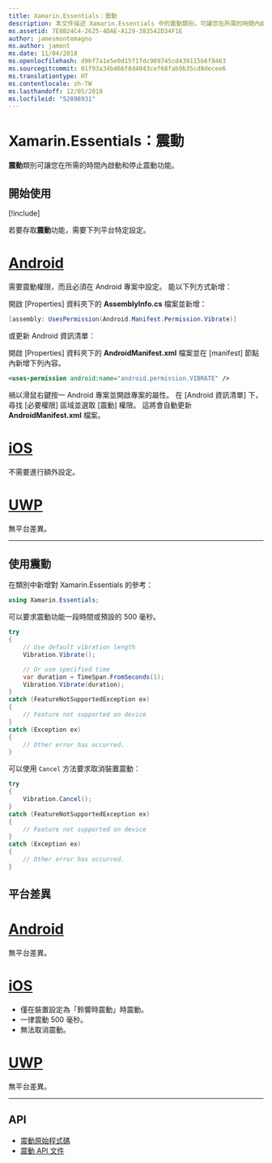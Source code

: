 ```yaml
---
title: Xamarin.Essentials：震動
description: 本文件描述 Xamarin.Essentials 中的震動類別，可讓您在所需的時間內啟動和停止震動功能。
ms.assetid: 7E8B24C4-2625-4DAE-A129-383542D34F1E
author: jamesmontemagno
ms.author: jamont
ms.date: 11/04/2018
ms.openlocfilehash: d9bf7a1e5e0d15f1fdc909745cd439115b6f8463
ms.sourcegitcommit: 01f93a34b466f8d4043cef68fab9b35cd8decee6
ms.translationtype: HT
ms.contentlocale: zh-TW
ms.lasthandoff: 12/05/2018
ms.locfileid: "52898931"
---
```

# <a name="xamarinessentials-vibration"></a>Xamarin.Essentials：震動

**震動**類別可讓您在所需的時間內啟動和停止震動功能。

## <a name="get-started"></a>開始使用

[!include[](~/essentials/includes/get-started.md)]

若要存取**震動**功能，需要下列平台特定設定。

# <a name="androidtabandroid"></a>[Android](#tab/android)

需要震動權限，而且必須在 Android 專案中設定。 能以下列方式新增：

開啟 [Properties] 資料夾下的 **AssemblyInfo.cs** 檔案並新增：

```csharp
[assembly: UsesPermission(Android.Manifest.Permission.Vibrate)]
```

或更新 Android 資訊清單：

開啟 [Properties] 資料夾下的 **AndroidManifest.xml** 檔案並在 [manifest] 節點內新增下列內容。

```xml
<uses-permission android:name="android.permission.VIBRATE" />
```

禍以滑鼠右鍵按一 Android 專案並開啟專案的屬性。 在 [Android 資訊清單] 下，尋找 [必要權限] 區域並選取 [震動] 權限。 這將會自動更新 **AndroidManifest.xml** 檔案。

# <a name="iostabios"></a>[iOS](#tab/ios)

不需要進行額外設定。

# <a name="uwptabuwp"></a>[UWP](#tab/uwp)

無平台差異。

-----

## <a name="using-vibration"></a>使用震動

在類別中新增對 Xamarin.Essentials 的參考：

```csharp
using Xamarin.Essentials;
```

可以要求震動功能一段時間或預設的 500 毫秒。

```csharp
try
{
    // Use default vibration length
    Vibration.Vibrate();

    // Or use specified time
    var duration = TimeSpan.FromSeconds(1);
    Vibration.Vibrate(duration);
}
catch (FeatureNotSupportedException ex)
{
    // Feature not supported on device
}
catch (Exception ex)
{
    // Other error has occurred.
}
```

可以使用 `Cancel` 方法要求取消裝置震動：

```csharp
try
{
    Vibration.Cancel();
}
catch (FeatureNotSupportedException ex)
{
    // Feature not supported on device
}
catch (Exception ex)
{
    // Other error has occurred.
}
```

## <a name="platform-differences"></a>平台差異

# <a name="androidtabandroid"></a>[Android](#tab/android)

無平台差異。

# <a name="iostabios"></a>[iOS](#tab/ios)

* 僅在裝置設定為「鈴響時震動」時震動。
* 一律震動 500 毫秒。
* 無法取消震動。

# <a name="uwptabuwp"></a>[UWP](#tab/uwp)

無平台差異。

-----

## <a name="api"></a>API

- [震動原始程式碼](https://github.com/xamarin/Essentials/tree/master/Xamarin.Essentials/Vibration)
- [震動 API 文件](xref:Xamarin.Essentials.Vibration)

